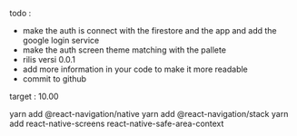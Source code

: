 todo :
- make the auth is connect with the firestore and the app and add the google login service
- make the auth screen theme matching with the pallete
- rilis versi 0.0.1
- add more information in your code to make it more readable
- commit to github

target :
10.00

yarn add @react-navigation/native yarn add @react-navigation/stack yarn add react-native-screens react-native-safe-area-context


